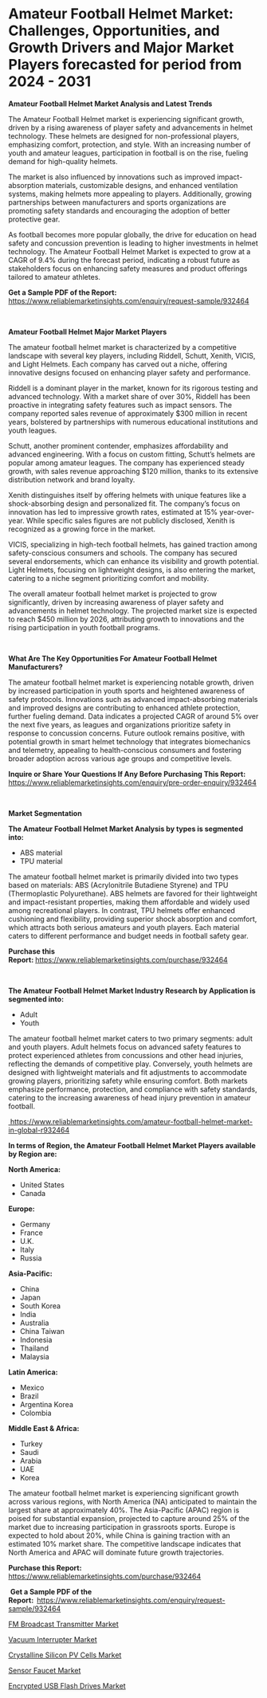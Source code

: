 <p><h1>Amateur Football Helmet Market: Challenges, Opportunities, and Growth Drivers and Major Market Players forecasted for period from 2024 - 2031</h1></p><p><strong>Amateur Football Helmet Market Analysis and Latest Trends</strong></p>
<p><p>The Amateur Football Helmet market is experiencing significant growth, driven by a rising awareness of player safety and advancements in helmet technology. These helmets are designed for non-professional players, emphasizing comfort, protection, and style. With an increasing number of youth and amateur leagues, participation in football is on the rise, fueling demand for high-quality helmets. </p><p>The market is also influenced by innovations such as improved impact-absorption materials, customizable designs, and enhanced ventilation systems, making helmets more appealing to players. Additionally, growing partnerships between manufacturers and sports organizations are promoting safety standards and encouraging the adoption of better protective gear. </p><p>As football becomes more popular globally, the drive for education on head safety and concussion prevention is leading to higher investments in helmet technology. The Amateur Football Helmet Market is expected to grow at a CAGR of 9.4% during the forecast period, indicating a robust future as stakeholders focus on enhancing safety measures and product offerings tailored to amateur athletes.</p></p>
<p><strong>Get a Sample PDF of the Report:&nbsp;</strong> <a href="https://www.reliablemarketinsights.com/enquiry/request-sample/932464?utm_campaign=1622&utm_medium=2&utm_source=Github&utm_content=ia&utm_term=18102024&utm_id=amateur-football-helmet">https://www.reliablemarketinsights.com/enquiry/request-sample/932464</a></p>
<p>&nbsp;</p>
<p><strong>Amateur Football Helmet Major Market Players</strong></p>
<p><p>The amateur football helmet market is characterized by a competitive landscape with several key players, including Riddell, Schutt, Xenith, VICIS, and Light Helmets. Each company has carved out a niche, offering innovative designs focused on enhancing player safety and performance.</p><p>Riddell is a dominant player in the market, known for its rigorous testing and advanced technology. With a market share of over 30%, Riddell has been proactive in integrating safety features such as impact sensors. The company reported sales revenue of approximately $300 million in recent years, bolstered by partnerships with numerous educational institutions and youth leagues.</p><p>Schutt, another prominent contender, emphasizes affordability and advanced engineering. With a focus on custom fitting, Schutt’s helmets are popular among amateur leagues. The company has experienced steady growth, with sales revenue approaching $120 million, thanks to its extensive distribution network and brand loyalty.</p><p>Xenith distinguishes itself by offering helmets with unique features like a shock-absorbing design and personalized fit. The company’s focus on innovation has led to impressive growth rates, estimated at 15% year-over-year. While specific sales figures are not publicly disclosed, Xenith is recognized as a growing force in the market.</p><p>VICIS, specializing in high-tech football helmets, has gained traction among safety-conscious consumers and schools. The company has secured several endorsements, which can enhance its visibility and growth potential. Light Helmets, focusing on lightweight designs, is also entering the market, catering to a niche segment prioritizing comfort and mobility.</p><p>The overall amateur football helmet market is projected to grow significantly, driven by increasing awareness of player safety and advancements in helmet technology. The projected market size is expected to reach $450 million by 2026, attributing growth to innovations and the rising participation in youth football programs.</p></p>
<p>&nbsp;</p>
<p><strong>What Are The Key Opportunities For Amateur Football Helmet Manufacturers?</strong></p>
<p><p>The amateur football helmet market is experiencing notable growth, driven by increased participation in youth sports and heightened awareness of safety protocols. Innovations such as advanced impact-absorbing materials and improved designs are contributing to enhanced athlete protection, further fueling demand. Data indicates a projected CAGR of around 5% over the next five years, as leagues and organizations prioritize safety in response to concussion concerns. Future outlook remains positive, with potential growth in smart helmet technology that integrates biomechanics and telemetry, appealing to health-conscious consumers and fostering broader adoption across various age groups and competitive levels.</p></p>
<p><strong>Inquire or Share Your Questions If Any Before Purchasing This Report:</strong> <a href="https://www.reliablemarketinsights.com/enquiry/pre-order-enquiry/932464?utm_campaign=1622&utm_medium=2&utm_source=Github&utm_content=ia&utm_term=18102024&utm_id=amateur-football-helmet">https://www.reliablemarketinsights.com/enquiry/pre-order-enquiry/932464</a></p>
<p>&nbsp;</p>
<p><strong>Market Segmentation</strong></p>
<p><strong>The Amateur Football Helmet Market Analysis by types is segmented into:</strong></p>
<p><ul><li>ABS material</li><li>TPU material</li></ul></p>
<p><p>The amateur football helmet market is primarily divided into two types based on materials: ABS (Acrylonitrile Butadiene Styrene) and TPU (Thermoplastic Polyurethane). ABS helmets are favored for their lightweight and impact-resistant properties, making them affordable and widely used among recreational players. In contrast, TPU helmets offer enhanced cushioning and flexibility, providing superior shock absorption and comfort, which attracts both serious amateurs and youth players. Each material caters to different performance and budget needs in football safety gear.</p></p>
<p><strong>Purchase this Report:&nbsp;</strong><a href="https://www.reliablemarketinsights.com/purchase/932464?utm_campaign=1622&utm_medium=2&utm_source=Github&utm_content=ia&utm_term=18102024&utm_id=amateur-football-helmet">https://www.reliablemarketinsights.com/purchase/932464</a></p>
<p>&nbsp;</p>
<p><strong>The Amateur Football Helmet Market Industry Research by Application is segmented into:</strong></p>
<p><ul><li>Adult</li><li>Youth</li></ul></p>
<p><p>The amateur football helmet market caters to two primary segments: adult and youth players. Adult helmets focus on advanced safety features to protect experienced athletes from concussions and other head injuries, reflecting the demands of competitive play. Conversely, youth helmets are designed with lightweight materials and fit adjustments to accommodate growing players, prioritizing safety while ensuring comfort. Both markets emphasize performance, protection, and compliance with safety standards, catering to the increasing awareness of head injury prevention in amateur football.</p></p>
<p><a href="https://www.reliablemarketinsights.com/amateur-football-helmet-market-in-global-r932464?utm_campaign=1622&utm_medium=2&utm_source=Github&utm_content=ia&utm_term=18102024&utm_id=amateur-football-helmet">&nbsp;https://www.reliablemarketinsights.com/amateur-football-helmet-market-in-global-r932464</a></p>
<p><strong>In terms of Region, the Amateur Football Helmet Market Players available by Region are:</strong></p>
<p>
    <p> <strong> North America: </strong>
        <ul>
            <li>United States</li>
            <li>Canada</li>
        </ul>
        </p> 
    <p> <strong> Europe: </strong>
        <ul>
            <li>Germany</li>
            <li>France</li>
            <li>U.K.</li>
            <li>Italy</li>
            <li>Russia</li>
        </ul>
        </p> 
    <p> <strong> Asia-Pacific: </strong>
        <ul>
            <li>China</li>
            <li>Japan</li>
            <li>South Korea</li>
            <li>India</li>
            <li>Australia</li>
            <li>China Taiwan</li>
            <li>Indonesia</li>
            <li>Thailand</li>
            <li>Malaysia</li>
        </ul>
        </p> 
    <p> <strong> Latin America: </strong>
        <ul>
            <li>Mexico</li>
            <li>Brazil</li>
            <li>Argentina Korea</li>
            <li>Colombia</li>
        </ul>
        </p> 
    <p> <strong> Middle East & Africa: </strong>
        <ul>
            <li>Turkey</li>
            <li>Saudi</li>
            <li>Arabia</li>
            <li>UAE</li>
            <li>Korea</li>
        </ul>
    </p>
    </p>
<p><p>The amateur football helmet market is experiencing significant growth across various regions, with North America (NA) anticipated to maintain the largest share at approximately 40%. The Asia-Pacific (APAC) region is poised for substantial expansion, projected to capture around 25% of the market due to increasing participation in grassroots sports. Europe is expected to hold about 20%, while China is gaining traction with an estimated 10% market share. The competitive landscape indicates that North America and APAC will dominate future growth trajectories.</p></p>
<p><strong>Purchase this Report: </strong><a href="https://www.reliablemarketinsights.com/purchase/932464?utm_campaign=1622&utm_medium=2&utm_source=Github&utm_content=ia&utm_term=18102024&utm_id=amateur-football-helmet">https://www.reliablemarketinsights.com/purchase/932464</a></p>
<p>&nbsp;<strong>Get a Sample PDF of the Report:&nbsp;&nbsp;</strong><a href="https://www.reliablemarketinsights.com/enquiry/request-sample/932464?utm_campaign=1622&utm_medium=2&utm_source=Github&utm_content=ia&utm_term=18102024&utm_id=amateur-football-helmet">https://www.reliablemarketinsights.com/enquiry/request-sample/932464</a></p>
<p><strong></strong></p>
<p><p><a href="https://www.linkedin.com/pulse/fm-broadcast-transmitter-market-forecast-global-trends-lf7cf?utm_campaign=1622&utm_medium=2&utm_source=Github&utm_content=ia&utm_term=18102024&utm_id=amateur-football-helmet">FM Broadcast Transmitter Market</a></p><p><a href="https://www.linkedin.com/pulse/vacuum-interrupter-market-forecasts-trends-impact-analysis-2024-egkef?utm_campaign=1622&utm_medium=2&utm_source=Github&utm_content=ia&utm_term=18102024&utm_id=amateur-football-helmet">Vacuum Interrupter Market</a></p><p><a href="https://www.linkedin.com/pulse/crystalline-silicon-pv-cells-market-evolution-future-1jmre?utm_campaign=1622&utm_medium=2&utm_source=Github&utm_content=ia&utm_term=18102024&utm_id=amateur-football-helmet">Crystalline Silicon PV Cells Market</a></p><p><a href="https://www.linkedin.com/pulse/sensor-faucet-industry-sector-market-dynamics-future-scenarios-b0iaf?utm_campaign=1622&utm_medium=2&utm_source=Github&utm_content=ia&utm_term=18102024&utm_id=amateur-football-helmet">Sensor Faucet Market</a></p><p><a href="https://www.linkedin.com/pulse/exploring-encrypted-usb-flash-drives-market-strategic-insights-3xu8f?utm_campaign=1622&utm_medium=2&utm_source=Github&utm_content=ia&utm_term=18102024&utm_id=amateur-football-helmet">Encrypted USB Flash Drives Market</a></p></p>